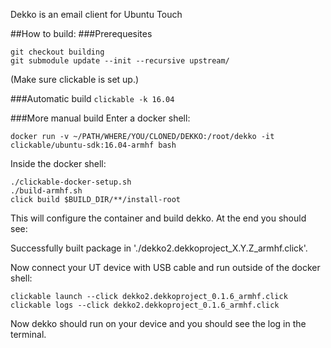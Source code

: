 Dekko is an email client for Ubuntu Touch

##How to build:
###Prerequesites

```git clone https://gitlab.com/doniks/dekko
git checkout building
git submodule update --init --recursive upstream/
```
(Make sure clickable is set up.)

###Automatic build
`clickable -k 16.04`

###More manual build
Enter a docker shell:

`docker run -v ~/PATH/WHERE/YOU/CLONED/DEKKO:/root/dekko -it clickable/ubuntu-sdk:16.04-armhf bash`

Inside the docker shell:

```cd /root/dekko
./clickable-docker-setup.sh
./build-armhf.sh
click build $BUILD_DIR/**/install-root
```

This will configure the container and build dekko. At the end you should see:

Successfully built package in './dekko2.dekkoproject_X.Y.Z_armhf.click'.

Now connect your UT device with USB cable and run outside of the docker shell:

```clickable install --click dekko2.dekkoproject_0.1.6_armhf.click
clickable launch --click dekko2.dekkoproject_0.1.6_armhf.click
clickable logs --click dekko2.dekkoproject_0.1.6_armhf.click
```

Now dekko should run on your device and you should see the log in the terminal.

